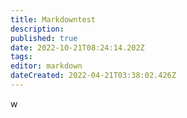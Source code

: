 ```yaml
---
title: Markdowntest
description: 
published: true
date: 2022-10-21T08:24:14.202Z
tags: 
editor: markdown
dateCreated: 2022-04-21T03:38:02.426Z
---
```


w